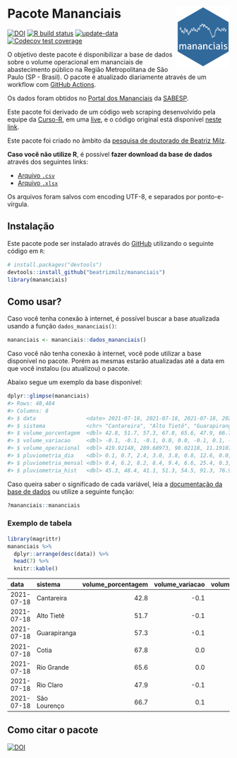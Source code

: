 
<!-- README.md is generated from README.Rmd. Please edit that file -->

# Pacote Mananciais <img src="man/figures/hexlogo.png" align="right" width = "120px"/>

<!-- badges: start -->

[![DOI](https://zenodo.org/badge/DOI/10.5281/zenodo.4733056.svg)](https://doi.org/10.5281/zenodo.4733056)
[![R build
status](https://github.com/beatrizmilz/mananciais/workflows/R-CMD-check/badge.svg)](https://github.com/beatrizmilz/mananciais/actions)
[![update-data](https://github.com/beatrizmilz/mananciais/actions/workflows/2-update_data.yaml/badge.svg)](https://github.com/beatrizmilz/mananciais/actions/workflows/2-update_data.yaml)
[![Codecov test
coverage](https://codecov.io/gh/beatrizmilz/mananciais/branch/master/graph/badge.svg)](https://codecov.io/gh/beatrizmilz/mananciais?branch=master)
<!-- badges: end -->

O objetivo deste pacote é disponibilizar a base de dados sobre o volume
operacional em mananciais de abastecimento público na Região
Metropolitana de São Paulo (SP - Brasil). O pacote é atualizado
diariamente através de um workflow com [GitHub
Actions](https://github.com/beatrizmilz/mananciais/actions).

Os dados foram obtidos no [Portal dos
Mananciais](http://mananciais.sabesp.com.br/Situacao) da
[SABESP](http://site.sabesp.com.br/site/Default.aspx).

Este pacote foi derivado de um código web scraping desenvolvido pela
equipe da [Curso-R](https://www.curso-r.com/), em uma
[live](https://youtu.be/jvZIxrMmOcQ), e o código original está
disponível [neste
link](https://github.com/curso-r/lives/blob/master/drafts/20200730_scraper_sabesp.R).

Este pacote foi criado no âmbito da [pesquisa de doutorado de Beatriz
Milz](https://beatrizmilz.github.io/tese/).

**Caso você não utilize R**, é possível **fazer download da base de
dados** através dos seguintes links:

  - [Arquivo
    `.csv`](https://github.com/beatrizmilz/mananciais/raw/master/inst/extdata/mananciais.csv)
  - [Arquivo
    `.xlsx`](https://github.com/beatrizmilz/mananciais/blob/master/inst/extdata/mananciais.xlsx?raw=true)

Os arquivos foram salvos com encoding UTF-8, e separados por
ponto-e-vírgula.

## Instalação

Este pacote pode ser instalado através do [GitHub](https://github.com/)
utilizando o seguinte código em `R`:

``` r
# install.packages("devtools")
devtools::install_github("beatrizmilz/mananciais")
library(mananciais)
```

## Como usar?

Caso você tenha conexão à internet, é possível buscar a base atualizada
usando a função `dados_mananciais()`:

``` r
mananciais <- mananciais::dados_mananciais() 
```

Caso você não tenha conexão à internet, você pode utilizar a base
disponível no pacote. Porém as mesmas estarão atualizadas até a data em
que você instalou (ou atualizou) o pacote.

Abaixo segue um exemplo da base disponível:

``` r
dplyr::glimpse(mananciais)
#> Rows: 48,484
#> Columns: 8
#> $ data                <date> 2021-07-18, 2021-07-18, 2021-07-18, 2021-07-18, 2…
#> $ sistema             <chr> "Cantareira", "Alto Tietê", "Guarapiranga", "Cotia…
#> $ volume_porcentagem  <dbl> 42.8, 51.7, 57.3, 67.8, 65.6, 47.9, 66.7, 42.9, 51…
#> $ volume_variacao     <dbl> -0.1, -0.1, -0.1, 0.0, 0.0, -0.1, 0.1, -0.1, -0.2,…
#> $ volume_operacional  <dbl> 419.92148, 289.68973, 98.02118, 11.19107, 73.59887…
#> $ pluviometria_dia    <dbl> 0.1, 0.7, 2.4, 3.0, 3.8, 0.8, 12.6, 0.0, 2.9, 4.4,…
#> $ pluviometria_mensal <dbl> 0.4, 6.2, 8.2, 8.4, 9.4, 6.6, 25.4, 0.3, 5.5, 5.8,…
#> $ pluviometria_hist   <dbl> 45.3, 48.4, 41.1, 51.3, 54.5, 91.3, 76.9, 45.3, 48…
```

Caso queira saber o significado de cada variável, leia a [documentação
da base de
dados](https://beatrizmilz.github.io/mananciais/reference/mananciais.html)
ou utilize a seguinte função:

``` r
?mananciais::mananciais
```

### Exemplo de tabela

``` r
library(magrittr)
mananciais %>% 
  dplyr::arrange(desc(data)) %>% 
  head(7) %>%
  knitr::kable()
```

| data       | sistema      | volume\_porcentagem | volume\_variacao | volume\_operacional | pluviometria\_dia | pluviometria\_mensal | pluviometria\_hist |
| :--------- | :----------- | ------------------: | ---------------: | ------------------: | ----------------: | -------------------: | -----------------: |
| 2021-07-18 | Cantareira   |                42.8 |            \-0.1 |           419.92148 |               0.1 |                  0.4 |               45.3 |
| 2021-07-18 | Alto Tietê   |                51.7 |            \-0.1 |           289.68973 |               0.7 |                  6.2 |               48.4 |
| 2021-07-18 | Guarapiranga |                57.3 |            \-0.1 |            98.02118 |               2.4 |                  8.2 |               41.1 |
| 2021-07-18 | Cotia        |                67.8 |              0.0 |            11.19107 |               3.0 |                  8.4 |               51.3 |
| 2021-07-18 | Rio Grande   |                65.6 |              0.0 |            73.59887 |               3.8 |                  9.4 |               54.5 |
| 2021-07-18 | Rio Claro    |                47.9 |            \-0.1 |             6.54806 |               0.8 |                  6.6 |               91.3 |
| 2021-07-18 | São Lourenço |                66.7 |              0.1 |            59.24527 |              12.6 |                 25.4 |               76.9 |

## Como citar o pacote

[![DOI](https://zenodo.org/badge/DOI/10.5281/zenodo.4733056.svg)](https://doi.org/10.5281/zenodo.4733056)
